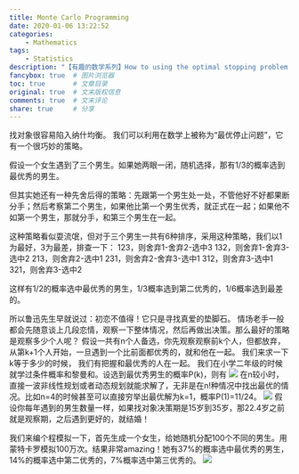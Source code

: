 ```yaml
---
title: Monte Carlo Programming
date: 2020-01-06 13:22:52
categories:
    - Mathematics
tags:
    - Statistics
description: "【有趣的数学系列】How to using the optimal stopping problem to select heterosex"
fancybox: true  # 图片浏览器
toc: true       # 文章目录
original: true  # 文末版权信息 
comments: true  # 文末评论
share: true     # 分享
---
```



找对象很容易陷入纳什均衡。
我们可以利用在数学上被称为“最优停止问题”，它有一个很巧妙的策略。

假设一个女生遇到了三个男生。如果她两眼一闭，随机选择，那有1/3的概率选到最优秀的男生。

但其实她还有一种先舍后得的策略：先跟第一个男生处一处，不管他好不好都果断分手；然后考察第二个男生，如果他比第一个男生优秀，就正式在一起；如果他不如第一个男生，那就分手，和第三个男生在一起。

这种策略看似耍流氓，但对于三个男生一共有6种排序，采用这种策略，我们以1为最好，3为最差，排查一下：
123，则舍弃1-舍弃2-选中3
132，则舍弃1-舍弃3-选中2
213，则舍弃2-选中1
231，则舍弃2-舍弃3-选中1
312，则舍弃3-选中1
321，则舍弃3-选中2

这样有1/2的概率选中最优秀的男生，1/3概率选到第二优秀的，1/6概率选到最差的。

所以鲁迅先生早就说过：初恋不值得！它只是寻找真爱的垫脚石。
情场老手一般都会先随意谈上几段恋情，观察一下整体情况，然后再做出决策。那么最好的策略是观察多少个人呢？
假设一共有n个人备选，你先观察观察前k个人，但都放弃，从第k+1个人开始，一旦遇到一个比前面都优秀的，就和他在一起。
我们来求一下k等于多少的时候， 我们有把握和最优秀的人在一起。
我们在小学二年级的时候就学过条件概率和黎曼和。设选到最优秀男生的概率P(k)，则有
![](蒙特卡罗编程-利用最优停止问题选择异性1.png)
在n较小时，直接一波非线性规划或者动态规划就能求解了，无非是在n!种情况中找出最优的情况。比如n=4的时候甚至可以直接穷举出最优解为k=1，概率P(1)=11/24。
![](蒙特卡罗编程-利用最优停止问题选择异性2.png)
假设你每年遇到的男生数量一样，如果找对象决策期是15岁到35岁，那22.4岁之前就是观察期，之后遇到更好的，就结婚！

我们来编个程模拟一下，首先生成一个女生，给她随机分配100个不同的男生。用蒙特卡罗模拟100万次。结果非常amazing！她有37%的概率选中最优秀的男生，14%的概率选中第二优秀的，7%概率选中第三优秀的。
![](蒙特卡罗编程-利用最优停止问题选择异性3.png)